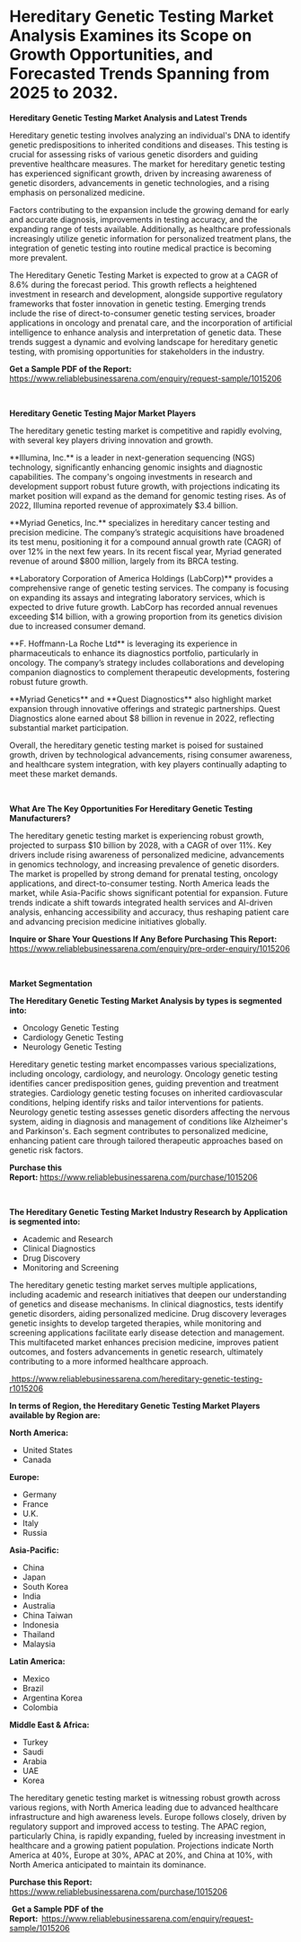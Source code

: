 <p><h1>Hereditary Genetic Testing Market Analysis Examines its Scope on Growth Opportunities, and Forecasted Trends Spanning from 2025 to 2032.</h1></p><p><strong>Hereditary Genetic Testing Market Analysis and Latest Trends</strong></p>
<p><p>Hereditary genetic testing involves analyzing an individual's DNA to identify genetic predispositions to inherited conditions and diseases. This testing is crucial for assessing risks of various genetic disorders and guiding preventive healthcare measures. The market for hereditary genetic testing has experienced significant growth, driven by increasing awareness of genetic disorders, advancements in genetic technologies, and a rising emphasis on personalized medicine.</p><p>Factors contributing to the expansion include the growing demand for early and accurate diagnosis, improvements in testing accuracy, and the expanding range of tests available. Additionally, as healthcare professionals increasingly utilize genetic information for personalized treatment plans, the integration of genetic testing into routine medical practice is becoming more prevalent.</p><p>The Hereditary Genetic Testing Market is expected to grow at a CAGR of 8.6% during the forecast period. This growth reflects a heightened investment in research and development, alongside supportive regulatory frameworks that foster innovation in genetic testing. Emerging trends include the rise of direct-to-consumer genetic testing services, broader applications in oncology and prenatal care, and the incorporation of artificial intelligence to enhance analysis and interpretation of genetic data. These trends suggest a dynamic and evolving landscape for hereditary genetic testing, with promising opportunities for stakeholders in the industry.</p></p>
<p><strong>Get a Sample PDF of the Report:&nbsp;</strong> <a href="https://www.reliablebusinessarena.com/enquiry/request-sample/1015206?utm_campaign=3063&utm_medium=2&utm_source=Github&utm_content=ia&utm_term=17042025&utm_id=hereditary-genetic-testing">https://www.reliablebusinessarena.com/enquiry/request-sample/1015206</a></p>
<p>&nbsp;</p>
<p><strong>Hereditary Genetic Testing Major Market Players</strong></p>
<p><p>The hereditary genetic testing market is competitive and rapidly evolving, with several key players driving innovation and growth. </p><p>**Illumina, Inc.** is a leader in next-generation sequencing (NGS) technology, significantly enhancing genomic insights and diagnostic capabilities. The company's ongoing investments in research and development support robust future growth, with projections indicating its market position will expand as the demand for genomic testing rises. As of 2022, Illumina reported revenue of approximately $3.4 billion.</p><p>**Myriad Genetics, Inc.** specializes in hereditary cancer testing and precision medicine. The company’s strategic acquisitions have broadened its test menu, positioning it for a compound annual growth rate (CAGR) of over 12% in the next few years. In its recent fiscal year, Myriad generated revenue of around $800 million, largely from its BRCA testing.</p><p>**Laboratory Corporation of America Holdings (LabCorp)** provides a comprehensive range of genetic testing services. The company is focusing on expanding its assays and integrating laboratory services, which is expected to drive future growth. LabCorp has recorded annual revenues exceeding $14 billion, with a growing proportion from its genetics division due to increased consumer demand.</p><p>**F. Hoffmann-La Roche Ltd** is leveraging its experience in pharmaceuticals to enhance its diagnostics portfolio, particularly in oncology. The company’s strategy includes collaborations and developing companion diagnostics to complement therapeutic developments, fostering robust future growth.</p><p>**Myriad Genetics** and **Quest Diagnostics** also highlight market expansion through innovative offerings and strategic partnerships. Quest Diagnostics alone earned about $8 billion in revenue in 2022, reflecting substantial market participation.</p><p>Overall, the hereditary genetic testing market is poised for sustained growth, driven by technological advancements, rising consumer awareness, and healthcare system integration, with key players continually adapting to meet these market demands.</p></p>
<p>&nbsp;</p>
<p><strong>What Are The Key Opportunities For Hereditary Genetic Testing Manufacturers?</strong></p>
<p><p>The hereditary genetic testing market is experiencing robust growth, projected to surpass $10 billion by 2028, with a CAGR of over 11%. Key drivers include rising awareness of personalized medicine, advancements in genomics technology, and increasing prevalence of genetic disorders. The market is propelled by strong demand for prenatal testing, oncology applications, and direct-to-consumer testing. North America leads the market, while Asia-Pacific shows significant potential for expansion. Future trends indicate a shift towards integrated health services and AI-driven analysis, enhancing accessibility and accuracy, thus reshaping patient care and advancing precision medicine initiatives globally.</p></p>
<p><strong>Inquire or Share Your Questions If Any Before Purchasing This Report:</strong> <a href="https://www.reliablebusinessarena.com/enquiry/pre-order-enquiry/1015206?utm_campaign=3063&utm_medium=2&utm_source=Github&utm_content=ia&utm_term=17042025&utm_id=hereditary-genetic-testing">https://www.reliablebusinessarena.com/enquiry/pre-order-enquiry/1015206</a></p>
<p>&nbsp;</p>
<p><strong>Market Segmentation</strong></p>
<p><strong>The Hereditary Genetic Testing Market Analysis by types is segmented into:</strong></p>
<p><ul><li>Oncology Genetic Testing</li><li>Cardiology Genetic Testing</li><li>Neurology Genetic Testing</li></ul></p>
<p><p>Hereditary genetic testing market encompasses various specializations, including oncology, cardiology, and neurology. Oncology genetic testing identifies cancer predisposition genes, guiding prevention and treatment strategies. Cardiology genetic testing focuses on inherited cardiovascular conditions, helping identify risks and tailor interventions for patients. Neurology genetic testing assesses genetic disorders affecting the nervous system, aiding in diagnosis and management of conditions like Alzheimer's and Parkinson's. Each segment contributes to personalized medicine, enhancing patient care through tailored therapeutic approaches based on genetic risk factors.</p></p>
<p><strong>Purchase this Report:&nbsp;</strong><a href="https://www.reliablebusinessarena.com/purchase/1015206?utm_campaign=3063&utm_medium=2&utm_source=Github&utm_content=ia&utm_term=17042025&utm_id=hereditary-genetic-testing">https://www.reliablebusinessarena.com/purchase/1015206</a></p>
<p>&nbsp;</p>
<p><strong>The Hereditary Genetic Testing Market Industry Research by Application is segmented into:</strong></p>
<p><ul><li>Academic and Research</li><li>Clinical Diagnostics</li><li>Drug Discovery</li><li>Monitoring and Screening</li></ul></p>
<p><p>The hereditary genetic testing market serves multiple applications, including academic and research initiatives that deepen our understanding of genetics and disease mechanisms. In clinical diagnostics, tests identify genetic disorders, aiding personalized medicine. Drug discovery leverages genetic insights to develop targeted therapies, while monitoring and screening applications facilitate early disease detection and management. This multifaceted market enhances precision medicine, improves patient outcomes, and fosters advancements in genetic research, ultimately contributing to a more informed healthcare approach.</p></p>
<p><a href="https://www.reliablebusinessarena.com/hereditary-genetic-testing-r1015206?utm_campaign=3063&utm_medium=2&utm_source=Github&utm_content=ia&utm_term=17042025&utm_id=hereditary-genetic-testing">&nbsp;https://www.reliablebusinessarena.com/hereditary-genetic-testing-r1015206</a></p>
<p><strong>In terms of Region, the Hereditary Genetic Testing Market Players available by Region are:</strong></p>
<p>
    <p> <strong> North America: </strong>
        <ul>
            <li>United States</li>
            <li>Canada</li>
        </ul>
        </p> 
    <p> <strong> Europe: </strong>
        <ul>
            <li>Germany</li>
            <li>France</li>
            <li>U.K.</li>
            <li>Italy</li>
            <li>Russia</li>
        </ul>
        </p> 
    <p> <strong> Asia-Pacific: </strong>
        <ul>
            <li>China</li>
            <li>Japan</li>
            <li>South Korea</li>
            <li>India</li>
            <li>Australia</li>
            <li>China Taiwan</li>
            <li>Indonesia</li>
            <li>Thailand</li>
            <li>Malaysia</li>
        </ul>
        </p> 
    <p> <strong> Latin America: </strong>
        <ul>
            <li>Mexico</li>
            <li>Brazil</li>
            <li>Argentina Korea</li>
            <li>Colombia</li>
        </ul>
        </p> 
    <p> <strong> Middle East & Africa: </strong>
        <ul>
            <li>Turkey</li>
            <li>Saudi</li>
            <li>Arabia</li>
            <li>UAE</li>
            <li>Korea</li>
        </ul>
    </p>
    </p>
<p><p>The hereditary genetic testing market is witnessing robust growth across various regions, with North America leading due to advanced healthcare infrastructure and high awareness levels. Europe follows closely, driven by regulatory support and improved access to testing. The APAC region, particularly China, is rapidly expanding, fueled by increasing investment in healthcare and a growing patient population. Projections indicate North America at 40%, Europe at 30%, APAC at 20%, and China at 10%, with North America anticipated to maintain its dominance.</p></p>
<p><strong>Purchase this Report: </strong><a href="https://www.reliablebusinessarena.com/purchase/1015206?utm_campaign=3063&utm_medium=2&utm_source=Github&utm_content=ia&utm_term=17042025&utm_id=hereditary-genetic-testing">https://www.reliablebusinessarena.com/purchase/1015206</a></p>
<p>&nbsp;<strong>Get a Sample PDF of the Report:&nbsp;&nbsp;</strong><a href="https://www.reliablebusinessarena.com/enquiry/request-sample/1015206?utm_campaign=3063&utm_medium=2&utm_source=Github&utm_content=ia&utm_term=17042025&utm_id=hereditary-genetic-testing">https://www.reliablebusinessarena.com/enquiry/request-sample/1015206</a></p>
<p><strong></strong></p>
<p><p></p><p></p><p></p></p>